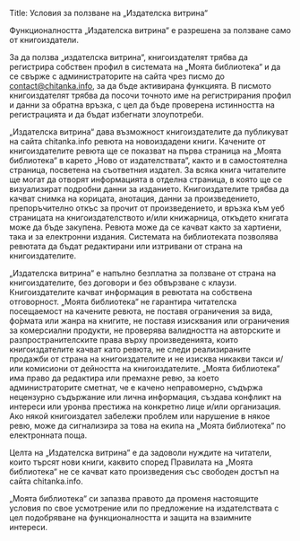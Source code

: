 Title: Условия за ползване на „Издателска витрина“

Функционалността „Издателска витрина“ е разрешена за ползване само от книгоиздатели.

За да ползва „издателска витрина“, книгоиздателят трябва да регистрира собствен профил в системата на „Моята библиотека“ и да се свърже с администраторите на сайта чрез писмо до contact@chitanka.info, за да бъде активирана функцията. В писмото книгоиздателят трябва да посочи точното име на регистрирания профил и данни за обратна връзка, с цел да бъде проверена истинността на регистрацията и да бъдат избегнати злоупотреби.

„Издателска витрина“ дава възможност книгоиздателите да публикуват на сайта chitanka.info ревюта на новоиздадени книги. Качените от книгоиздателите ревюта ще се показват на първа страница на „Моята библиотека“ в карето „Ново от издателствата“, както и в самостоятелна страница, посветена на съответния издател. За всяка книга читателите ще могат да отворят информацията в отделна страница, в която ще се визуализират подробни данни за изданието. Книгоиздателите трябва да качват снимка на корицата, анотация, данни за произведението, препоръчително откъс за прочит от произведението, и връзка към уеб страницата на книгоиздателството и/или книжарница, откъдето книгата може да бъде закупена. Ревюта може да се качват както за хартиени, така и за електронни издания. Системата на библиотеката позволява ревютата да бъдат редактирани или изтривани от страна на книгоиздателите.

„Издателска витрина“ е напълно безплатна за ползване от страна на книгоиздателите, без договори и без обвързване с клаузи. Книгоиздателите качват информация в ревютата на собствена отговорност. „Моята библиотека“ не гарантира читателска посещаемост на качените ревюта, не поставя ограничения за вида, фо̀рмата или жанра на книгите, не поставя изисквания или ограничения за комерсиални продукти, не проверява валидността на авторските и разпространителските права върху произведенията, които книгоиздателите качват като ревюта, не следи реализираните продажби от страна на книгоиздателите и не изисква никакви такси и/или комисиони от дейността на книгоиздателите. „Моята библиотека“ има право да редактира или премахне ревю, за което администраторите сметнат, че е качено неправомерно, съдържа нецензурно съдържание или лична информация, създава конфликт на интереси или уронва престижа на конкретно лице и/или организация. Ако някой книгоиздател забележи проблем или нарушение в някое ревю, може да сигнализира за това на екипа на „Моята библиотека“ по електронната поща.

Целта на „Издателска витрина“ е да задоволи нуждите на читатели, които търсят нови книги, каквито според Правилата на „Моята библиотека“ не се качват като произведения със свободен достъп на сайта chitanka.info.

„Моята библиотека“ си запазва правото да променя настоящите условия по свое усмотрение или по предложение на издателствата с цел подобряване на функционалността и защита на взаимните интереси.
